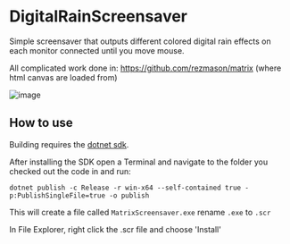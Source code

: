 # DigitalRainScreensaver

Simple screensaver that outputs different colored digital rain effects on each monitor connected until you move mouse.

All complicated work done in: https://github.com/rezmason/matrix (where html canvas are loaded from)

![image](https://github.com/user-attachments/assets/5db5981f-7205-42d1-afb7-0b3946d53e48)

## How to use

Building requires the [dotnet sdk](https://dotnet.microsoft.com/en-us/download).

After installing the SDK open a Terminal and navigate to the folder you checked out the code in and run:

```
dotnet publish -c Release -r win-x64 --self-contained true -p:PublishSingleFile=true -o publish
```

This will create a file called `MatrixScreensaver.exe` rename `.exe` to `.scr`

In File Explorer, right click the .scr file and choose 'Install'
